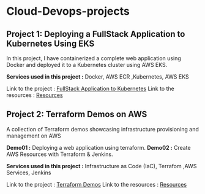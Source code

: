 # Cloud-Devops-projects
## Project 1: Deploying a FullStack Application to Kubernetes Using EKS


In this project, I have containerized a complete web application using Docker and deployed it to a Kubernetes cluster using AWS EKS.

**Services used in this project :** Docker, AWS ECR ,Kubernetes, AWS EKS

Link to the project : [FullStack Application to Kubernetes](https://victorious-peace-7a9.notion.site/Deploying-a-FullStack-Application-to-Kubernetes-Using-EKS-f0590065998c4500a546f2b7795aa7e6?pvs=4)
Link to the resources : [Resources](https://github.com/Fayssal552/Cloud-Devops-projects/tree/main/full-stack-app-to-kubernetes)

## Project 2: Terraform Demos on AWS


A collection of Terraform demos showcasing infrastructure provisioning and management on AWS

**Demo01 :** Deploying a web application using terraform.
**Demo02 :** Create AWS Resources with Terraform & Jenkins.

**Services used in this project :**  Infrastructure as Code (IaC), Terrafom ,AWS Services, Jenkins

Link to the project : [Terraform Demos](https://victorious-peace-7a9.notion.site/Terraform-aws-demos-3c23945ef9dd410fbbb8e81a06c2cdf6?pvs=4)
Link to the resources : [Resources](https://github.com/Fayssal552/Cloud-Devops-projects/tree/main/terraform-aws-demos)
